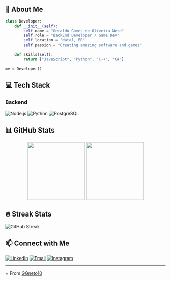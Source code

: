 ## 🚀 About Me

```python
class Developer:
    def __init__(self):
        self.name = "Geraldo Gomes de Oliveira Neto"
        self.role = "BackEnd Developer / Game Dev"
        self.location = "Natal, BR"
        self.passion = "Creating amazing software and games"
    
    def skills(self):
        return ["JavaScript", "Python", "C++", "C#"]

me = Developer()
```

## 💻 Tech Stack

### Backend
![Node.js](https://img.shields.io/badge/Node.js-339933?style=for-the-badge&logo=nodedotjs&logoColor=white)
![Python](https://img.shields.io/badge/Python-3776AB?style=for-the-badge&logo=python&logoColor=white)
![PostgreSQL](https://img.shields.io/badge/PostgreSQL-316192?style=for-the-badge&logo=postgresql&logoColor=white)

## 📊 GitHub Stats

<div align="center">
  <img height="180em" src="https://github-readme-stats.vercel.app/api?username=GGneto10&show_icons=true&theme=radical" />
  <img height="180em" src="https://github-readme-stats.vercel.app/api/top-langs/?username=GGneto10&layout=compact&theme=radical" />
</div>

## 🔥 Streak Stats

![GitHub Streak](https://streak-stats.demolab.com/?user=GGneto10&theme=radical)

## 📫 Connect with Me

[![LinkedIn](https://img.shields.io/badge/LinkedIn-0077B5?style=for-the-badge&logo=linkedin&logoColor=white)](https://linkedin.com/in/geraldo-gomes-de-oliveira-neto-4760961b6/)
[![Email](https://img.shields.io/badge/Email-D14836?style=for-the-badge&logo=gmail&logoColor=white)](mailto:ggneto1234@email.com)
[![Instagram](https://img.shields.io/badge/Instagram-E4405F?style=for-the-badge&logo=instagram&logoColor=white)](https://instagram.com/geraldocangaro/)

---

⭐️ From [GGneto10](https://github.com/GGneto10)
